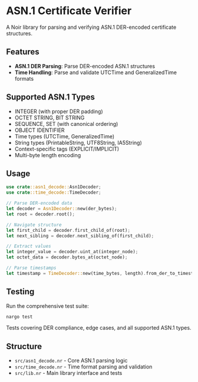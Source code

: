 # ASN.1 Certificate Verifier

A Noir library for parsing and verifying ASN.1 DER-encoded certificate structures.

## Features

- **ASN.1 DER Parsing**: Parse DER-encoded ASN.1 structures 
- **Time Handling**: Parse and validate UTCTime and GeneralizedTime formats

## Supported ASN.1 Types

- INTEGER (with proper DER padding)
- OCTET STRING, BIT STRING
- SEQUENCE, SET (with canonical ordering)
- OBJECT IDENTIFIER
- Time types (UTCTime, GeneralizedTime)
- String types (PrintableString, UTF8String, IA5String)
- Context-specific tags (EXPLICIT/IMPLICIT)
- Multi-byte length encoding

## Usage

```rust
use crate::asn1_decode::Asn1Decoder;
use crate::time_decode::TimeDecoder;

// Parse DER-encoded data
let decoder = Asn1Decoder::new(der_bytes);
let root = decoder.root();

// Navigate structure
let first_child = decoder.first_child_of(root);
let next_sibling = decoder.next_sibling_of(first_child);

// Extract values
let integer_value = decoder.uint_at(integer_node);
let octet_data = decoder.bytes_at(octet_node);

// Parse timestamps
let timestamp = TimeDecoder::new(time_bytes, length).from_der_to_timestamp();
```

## Testing

Run the comprehensive test suite:

```bash
nargo test
```

Tests covering DER compliance, edge cases, and all supported ASN.1 types.

## Structure

- `src/asn1_decode.nr` - Core ASN.1 parsing logic
- `src/time_decode.nr` - Time format parsing and validation
- `src/lib.nr` - Main library interface and tests 